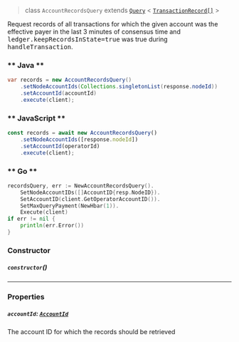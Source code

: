 > class `AccountRecordsQuery`
> extends [`Query`](../core/Query.md) <
> [`TransactionRecord[]`](../core/TransactionRecord.md) >

Request records of all transactions for which the given account was the
effective payer in the last 3 minutes of consensus time and
<tt>ledger.keepRecordsInState=true</tt> was true during
<tt>handleTransaction</tt>.

<!-- tabs:start -->

### ** Java **

```java
var records = new AccountRecordsQuery()
    .setNodeAccountIds(Collections.singletonList(response.nodeId))
    .setAccountId(accountId)
    .execute(client);
```

### ** JavaScript **

```javascript
const records = await new AccountRecordsQuery()
    .setNodeAccountIds([response.nodeId])
    .setAccountId(operatorId)
    .execute(client);
```

### ** Go **

```go
recordsQuery, err := NewAccountRecordsQuery().
    SetNodeAccountIDs([]AccountID{resp.NodeID}).
    SetAccountID(client.GetOperatorAccountID()).
    SetMaxQueryPayment(NewHbar(1)).
    Execute(client)
if err != nil {
    println(err.Error())
}
```

<!-- tabs:end -->

### Constructor

##### `constructor`()

---

### Properties

##### `accountId`: [`AccountId`](AccountId.md)

The account ID for which the records should be retrieved
